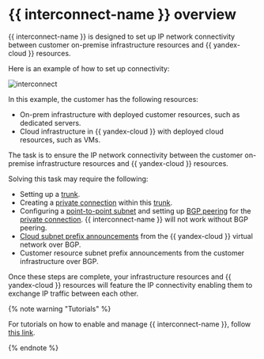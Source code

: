 # {{ interconnect-name }} overview

{{ interconnect-name }} is designed to set up IP network connectivity between customer on-premise infrastructure resources and {{ yandex-cloud }} resources.

Here is an example of how to set up connectivity:


![interconnect](../../_assets/interconnect/interconnect.svg)

In this example, the customer has the following resources:

* On-prem infrastructure with deployed customer resources, such as dedicated servers.
* Cloud infrastructure in {{ yandex-cloud }} with deployed cloud resources, such as VMs.

The task is to ensure the IP network connectivity between the customer on-premise infrastructure resources and {{ yandex-cloud }} resources.

Solving this task may require the following:

* Setting up a [trunk](./trunk.md).
* Creating a [private connection](./priv-con.md) within this [trunk](./trunk.md).
* Configuring a [point-to-point subnet](./priv-con.md#priv-address) and setting up [BGP peering](./priv-con.md#bgp-peering) for the [private connection](./priv-con.md). {{ interconnect-name }} will not work without BGP peering.
* [Cloud subnet prefix announcements](./priv-con.md#prc-announce) from the {{ yandex-cloud }} virtual network over BGP.
* Customer resource subnet prefix announcements from the customer infrastructure over BGP.

Once these steps are complete, your infrastructure resources and {{ yandex-cloud }} resources will feature the IP connectivity enabling them to exchange IP traffic between each other.

{% note warning "Tutorials" %}

For tutorials on how to enable and manage {{ interconnect-name }}, follow [this link](../tutorials/).

{% endnote %}
